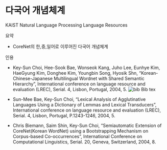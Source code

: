 다국어 개념체계
=========
KAIST Natural Language Processing Language Resources

요약 
- CoreNet의 한,중,일어로 이루어진 다국어 개념체계
 
인용
- Key-Sun Choi, Hee-Sook Bae, Wonseok Kang, Juho Lee, Eunhye Kim, HaeGyung Kim, Donghee Kim, Youngbin Song, Hyosik Shn, “Korean-Chinese-Japanese Multilingual Wordnet with Shared Semantic Hierarchy”, International conference on language resource and evaluation (LREC), Serial. 4, Lisbon, Portugal, 2004, 5.
![bib](https://cloud.githubusercontent.com/assets/9854286/5257981/cc6c09a0-7a26-11e4-8749-72cae5ef0312.png) Bib tex

- Sun-Mee Bae, Key-Sun Choi, “Lexical Analysis of Agglutinative Languages Using a Dictionary of Lemmas and Lexical Transducers”, International conference on language resource and evaluation (LREC), Serial. 4, Lisbon, Portugal, P.1243-1246, 2004, 5.


- Chris Biemann, Saim Shin, Key-Sun Choi, “Semiautomatic Extension of CoreNet(Korean WordNet) using a Bootstrapping Mechanism on Corpus-based Co-occurrences”, International Conference on Computational Linguistics, Serial. 20, Geneva, Switzerland, 2004, 8.
